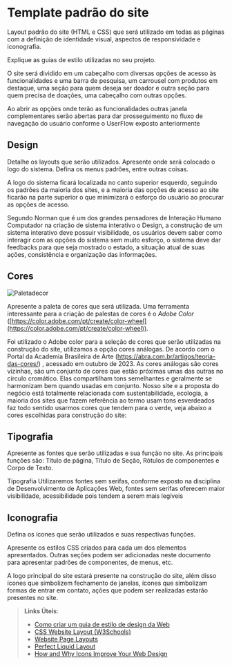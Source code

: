 # Template padrão do site

Layout padrão do site (HTML e CSS) que será utilizado em todas as páginas com a definição de identidade visual, aspectos de responsividade e iconografia.

Explique as guias de estilo utilizadas no seu projeto.

O site será dividido em um cabeçalho com diversas opções de acesso às funcionalidades e uma barra de pesquisa, um carrousel com produtos em destaque, uma seção para quem deseja ser doador e outra seção para quem precisa de doações, uma cabeçalho com outras opções.
 
Ao abrir as opções onde terão as funcionalidades outras janela complementares serão abertas para dar prosseguimento no fluxo de navegação do usuário conforme o UserFlow exposto anteriormente

## Design

Detalhe os layouts que serão utilizados. Apresente onde será colocado o logo do sistema. Defina os menus padrões, entre outras coisas.

A logo do sistema ficará localizada no canto superior esquerdo, seguindo os padrões da maioria dos sites, e a maioria das opções de acesso ao site ficarão na parte superior o que minimizará o esforço do usuário ao procurar as opções de acesso.
 
Segundo Norman que é um dos grandes pensadores de Interação Humano Computador na criação de sistema interativo o Design,  a construção de um sistema interativo deve possuir visibilidade, os usuários devem saber como interagir com as opções do sistema sem muito esforço, o sistema deve dar feedbacks para que seja mostrado o estado, a situação atual de suas ações, consistência e organização das informações.

## Cores
![Paletadecor](https://github.com/ICEI-PUC-Minas-PBR-SI/pbr-si-ads-2023-2-p1-tiaw-g6-tech-sustentavel/assets/142853949/7bae2c95-adb9-4952-8e65-a03b8b4e9cff)

Apresente a paleta de cores que será utilizada. Uma ferramenta interessante para a criação de palestas de cores é o *Adobe Color* ([https://color.adobe.com/pt/create/color-wheel](https://color.adobe.com/pt/create/color-wheel)).

Foi utilizado o Adobe color para a seleção de cores que serão utilizadas na construção do site, utilizamos a opção cores análogas. De acordo com o Portal da Academia Brasileira de Arte (https://abra.com.br/artigos/teoria-das-cores/) , acessado em outubro de 2023. As cores análogas são cores vizinhas, são um conjunto de cores que estão próximas umas das outras no círculo cromático. Elas compartilham tons semelhantes e geralmente se harmonizam bem quando usadas em conjunto.
Nosso site e a proposta do negócio está totalmente relacionada com sustentabilidade, ecologia, a maioria dos sites que fazem referência ao termo usam tons esverdeados faz todo sentido usarmos cores que tendem para o verde, veja abaixo a cores escolhidas para construção do site:

 

## Tipografia

Apresente as fontes que serão utilizadas e sua função no site. As principais funções são: Título de página, Título de Seção, Rótulos de componentes e Corpo de Texto.

Tipografia
Utilizaremos fontes sem serifas, conforme exposto na disciplina de Desenvolvimento de Aplicações Web, fontes sem serifas oferecem maior visibilidade, acessibilidade pois tendem a serem mais legíveis


## Iconografia

Defina os ícones que serão utilizados e suas respectivas funções.

Apresente os estilos CSS criados para cada um dos elementos apresentados.
Outras seções podem ser adicionadas neste documento para apresentar padrões de componentes, de menus, etc.

A logo principal do site estará presente na construção do site, além disso ícones que simbolizem fechamento de janelas, ícones que simbolizam formas de entrar em contato, ações que podem ser realizadas estarão presentes no site.



> **Links Úteis**:
>
> -  [Como criar um guia de estilo de design da Web](https://edrodrigues.com.br/blog/como-criar-um-guia-de-estilo-de-design-da-web/#)
> - [CSS Website Layout (W3Schools)](https://www.w3schools.com/css/css_website_layout.asp)
> - [Website Page Layouts](http://www.cellbiol.com/bioinformatics_web_development/chapter-3-your-first-web-page-learning-html-and-css/website-page-layouts/)
> - [Perfect Liquid Layout](https://matthewjamestaylor.com/perfect-liquid-layouts)
> - [How and Why Icons Improve Your Web Design](https://usabilla.com/blog/how-and-why-icons-improve-you-web-design/)
